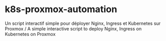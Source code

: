 # k8s-proxmox-automation
Un script interactif simple pour déployer Nginx, Ingress et Kubernetes sur Proxmox / A simple interactive script to deploy Nginx, Ingress on Kubernetes on Proxmox
